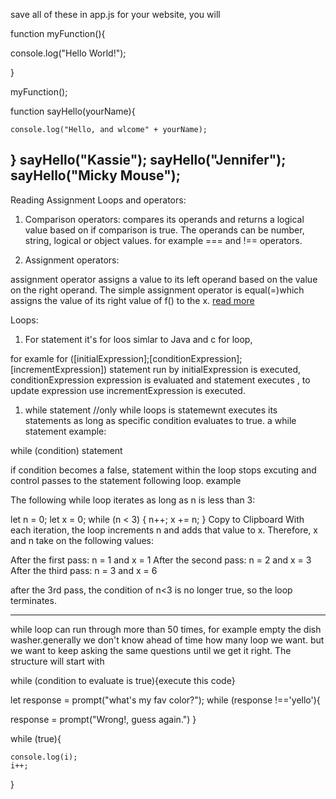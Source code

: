 save all of these in app.js for your website, you will 

function myFunction(){

console.log("Hello World!");

}

myFunction();

function sayHello(yourName){


    console.log("Hello, and wlcome" + yourName);

}
sayHello("Kassie");
sayHello("Jennifer");
sayHello("Micky Mouse");
----------

Reading Assignment Loops and operators:
 
 1. Comparison operators: 
compares its operands and returns a logical value based on if comparison is true. The operands can be number, string, logical or object values. for example === and !== operators. 


 1. Assignment operators:

 assignment operator assigns a value to its left operand based on the value on the right operand. The simple assignment operator is equal(=)which assigns the value of its right value of f() to the x. [read more](https://developer.mozilla.org/en-US/docs/Web/JavaScript/Guide/Expressions_and_Operators#assignment_operators)

 Loops:

 1. For statement
it's for loos simlar to Java and c for loop, 

for examle for ([initialExpression];[conditionExpression];[incrementExpression])
statement run by initialExpression is executed, conditionExpression expression is evaluated and statement executes , to update expression use incrementExpression is executed. 

 1. while statement //only while loops
is statemewnt executes its statements as long as specific condition evaluates to true. a while statement example:

while (condition)
statement

if condition becomes a false, statement within the loop stops excuting and control passes to the statement following loop. example 

The following while loop iterates as long as n is less than 3:

let n = 0;
let x = 0;
while (n < 3) {
  n++;
  x += n;
}
Copy to Clipboard
With each iteration, the loop increments n and adds that value to x. Therefore, x and n take on the following values:

After the first pass: n = 1 and x = 1
After the second pass: n = 2 and x = 3
After the third pass: n = 3 and x = 6

after the 3rd pass, the condition of n<3 is no longer true, so the loop terminates. 

---------

while loop can run through more than 50 times, for example empty the dish washer.generally we don't know ahead of time how many loop we want. but we want to keep asking the same questions until we get it right. The structure will start with 

while (condition to evaluate is true){execute this code}

let response = prompt("what's my fav color?");
while (response !=='yello'){

response = prompt("Wrong!, guess again.")
}

<!-- this is while loop, start at 0 so it can look  -->
while (true){

    console.log(i);
    i++;
}